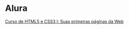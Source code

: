 # Alura

[Curso de HTML5 e CSS3 I: Suas primeiras páginas da Web](https://cursos.alura.com.br/course/introducao-html-css)
